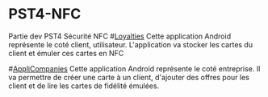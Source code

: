 PST4-NFC
========

Partie dev PST4 Sécurité NFC
#[Loyalties](https://github.com/BlackyFox/PST4-NFC/tree/master/Loyalties/Loyalties)
Cette application Android représente le coté client, utilisateur. L'application va stocker les cartes du client et émuler ces cartes en NFC

#[AppliCompanies](https://github.com/BlackyFox/PST4-NFC/tree/master/Companies/AppliCompanies)
Cette application Android représente le coté entreprise. Il va permettre de créer une carte à un client, d'ajouter des offres pour les client et de lire les cartes de fidélité émulées.
